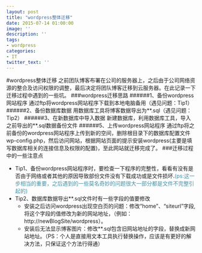 ```yaml
---
layout: post
title: "wordpress整体迁移"
date: 2015-07-14 01:00:00
image: ''
description: ''
tags:
- wordpress
categories:
- IT
twitter_text: ''
---
```

#wordpress整体迁移
之前团队博客布署在公司的服务器上，之后由于公司网络资源的整合及访问权限的调整，最后决定将团队博客迁移到云服务器。在此记录一下迁移过程中遇到的一些坑。
###wordpress迁移思路
######1、备份wordpress网站程序
通过ftp将wordpress网站程序下载到本地电脑备用（遇见问题：Tip1）
######2、备份数据库数据
用数据库工具将博客数据导出为**.sql（遇见问题：Tip2）
######3、在新数据库中导入数据
新建数据库，利用数据库工具，导入之前导出的**.sql数据备份文件
######5、上传wordpress网站程序
通过ftp将之前备份的wordpress网站程序上传到新的空间，删除根目录下的数据库配置文件wp-config.php，然后访问网站，根据网站页面的提示安装wordpress(主要是填写数据库相关的连接信息及权限的配置)，至此网站就迁移完成了。
###迁移过程中的一些注意点
* Tip1、备份wordpress网站程序时，要检查一下程序的完整性，看看有没有是否由于网络或者其他的原因导致部份文件没有下载成功或是文件损坏.<font color="#4590a3">(ps:这一步相当的重要，之后遇到的一些莫名奇妙的问题很大一部分都是文件不完整引起的)</font>
* Tip2、数据库数据导出**.sql文件时有一些字段的值要修改
  * 安装之后访问wordpress出现空白页的问题：修改“home”、“siteurl”字段,将这个字段的值修改为新的网站地址，（例如：http://newBlogSite/wordpress）。
  * 安装后无法显示博客图片：修改**.sql包含旧网站地址的字段，替换成新网站地址。（PS：个人是直接用文本工具执行替换操作，应该是有更好的解决方法，只保证这个方法行得通）

